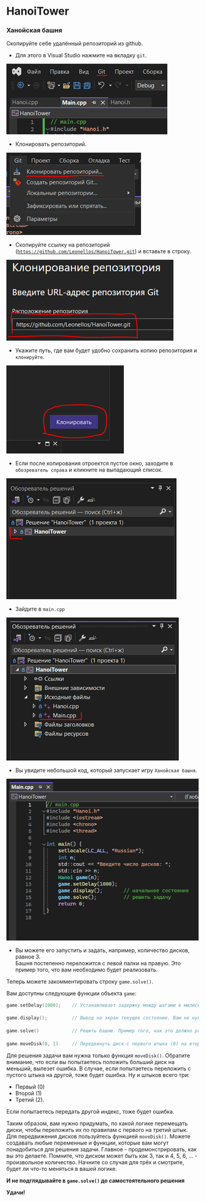 # HanoiTower

### Ханойская башня

Скопируйте себе удалённый репозиторий из github.

- Для этого в Visual Studio нажмите на вкладку `git`.

![image.png](Images/image.png)

- Клонировать репозиторий.

![image-2.png](Images/image-2.png)

- Скопируйте ссылку на репозиторий ([`https://github.com/Leonellos/HanoiTower.git`](https://github.com/Leonellos/HanoiTower.git)) и вставьте в строку.

![image-3.png](Images/image-3.png)

- Укажите путь, где вам будет удобно сохранить копию репозитория и `клонируйте`.

![image-4.png](Images/image-4.png)

- Если после копирования отроектся пустое окно, заходите в `обозреватель справа` и кликните на выпадающий список.

![image-5.png](Images/image-5.png)

- Зайдите в `main.cpp`

![image-6.png](Images/image-6.png)


- Вы увидите небольшой код, который запускает игру `Ханойская башня`.  

![image-8.png](Images/image-8.png)

- Вы можете его запустить и задать, например, количество дисков, равное 3.  
Башня постепенно переложится с левой палки на правую. Это пример того, что вам необходимо будет реализовать.

Теперь можете закомментировать строку `game.solve()`.

Вам доступны следующие функции объекта `game`:

```cpp
game.setDelay(1000); 	// Устанавливает задержку между шагами в милисекундах.

game.display(); 		// Вывод на экран текущее состояние. Вам не нужно вызывать её каждый раз.

game.solve()			// Решить башню. Пример того, как это должно работать для произвольного числа дисков.

game.moveDisk(0, 1)		// Передвинуть диск с первого штыка (0) на второй (1). Всего их три - 0, 1, 2.
```

Для решения задачи вам нужна только функция `moveDisk()`. Обратите внимание, что если вы попытаетесь положить больший диск на меньший, вылезет ошибка. В случае, если попытаетесь переложить с пустого штыка на другой, тоже будет ошибка. Ну и штыков всего три:
- Первый (0)
- Второй (1)
- Третий (2).

Если попытаетесь передать другой индекс, тоже будет ошибка.

Таким образом, вам нужно придумать, по какой логике перемещать диски, чтобы переложить их по правилам с первого на третий штык.
Для передвижения дисков пользуйтесь функцией `moveDisk()`. Можете создавать любые переменные и функции, которые вам могут понадобиться для решения задачи. Главное - продемонстрировать, как вы это делаете. Помните, что диском может быть как 3, так и 4, 5, 6, ... - произвольное количество. Начните со случая для трёх и смотрите, будет ли что-то меняться в вашей логике.

__И не подглядывайте в `game.solve()` до самостоятельного решения__

**Удачи!**
